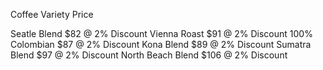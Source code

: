 Coffee Variety                                                       Price 

Seatle Blend                                                         $82 @ 2% Discount
Vienna Roast                                                         $91 @ 2% Discount
100% Colombian                                                       $87 @ 2% Discount
Kona Blend                                                           $89 @ 2% Discount
Sumatra Blend                                                        $97 @ 2% Discount
North Beach Blend                                                    $106 @ 2% Discount